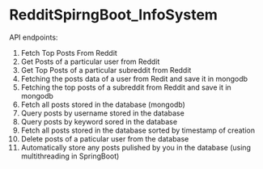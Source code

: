 # RedditSpirngBoot_InfoSystem
API endpoints:
1) Fetch Top Posts From Reddit
2) Get Posts of a particular user from Reddit
3) Get Top Posts of a particular subreddit from Reddit
4) Fetching the posts data of a user from Redit and save it in mongodb
5) Fetching the top posts of a subreddit from Reddit and save it in mongodb
6) Fetch all posts stored in the database (mongodb)
7) Query posts by username stored in the database 
8) Query posts by keyword sored in the database 
9) Fetch all posts stored in the database sorted by timestamp of creation 
10) Delete posts of a paticular user from the database
11) Automatically store any posts pulished by you in the database (using multithreading in SpringBoot)
